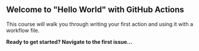 ## Welcome to "Hello World" with GitHub Actions

This course will walk you through writing your first action and using it with a workflow file. 

**Ready to get started? Navigate to the first issue...**
